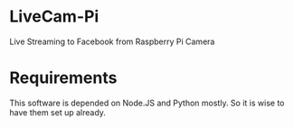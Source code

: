 # LiveCam-Pi
Live Streaming to Facebook from Raspberry Pi Camera

# Requirements
This software is depended on Node.JS and Python mostly. So it is wise to have them set up already.
